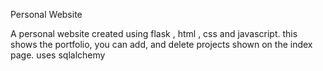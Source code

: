Personal Website

A personal website created using flask , html , css and javascript.
 this shows the portfolio,
 you can add, and delete projects shown on the index page.
 uses sqlalchemy
